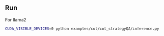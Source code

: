 ## Run
For llama2
```bash
CUDA_VISIBLE_DEVICES=0 python examples/cot/cot_strategyQA/inference.py --base_lm llama2 --llama_2_ckpt your/path/to/llama --llama_size "7B"  --batch_size 1  --self_consistency 1 
```



